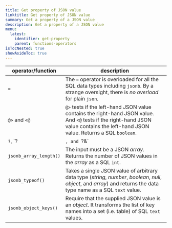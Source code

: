 ```yaml
---
title: Get property of JSON value
linktitle: Get property of JSON value
summary: Get a property of a JSON value
description: Get a property of a JSON value
menu:
  latest:
    identifier: get-property
    parent: functions-operators
isTocNested: true
showAsideToc: true
---
```


| operator/function | description |
| ---- | ---- |
| `=` | The `=` operator is overloaded for all the SQL data types including `jsonb`. By a strange oversight, there is _no overload_ for plain `json`. |
| `@>` and `<@` | `@>` tests if the left-hand JSON value contains the right-hand JSON value. And `<@` tests if the right-hand JSON value contains the left-hand JSON value. Returns a SQL `boolean`. |
| `?`, `?|`, and `?&` | Test for existence of keys.  Returns a SQL `boolean`. |
| `jsonb_array_length()` | The input must be a JSON _array_. Returns the number of JSON values in the _array_ as a SQL `int`. |
| `jsonb_typeof()` | Takes a single JSON value of arbitrary data type (_string_, _number_, _boolean_, _null_,  _object_, and _array_) and returns the data type name as a SQL `text` value. |
| `jsonb_object_keys()` | Require that the supplied JSON value is an _object_. It transforms the list of key names into a set (i.e. table) of SQL `text` values. |